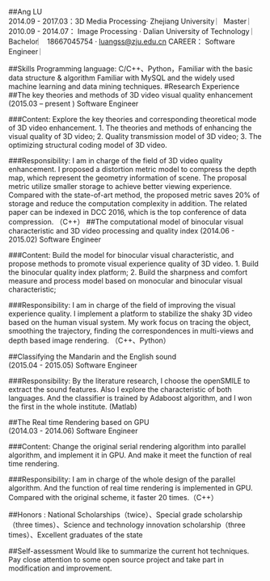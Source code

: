 ##Ang LU  
2014.09 - 2017.03：3D Media Processing·  Zhejiang University                       ︳Master   ︳ 
2010.09 - 2014.07：   Image Processing ·    Dalian University of Technology        ︳Bachelor︳
18667045754 · luangss@zju.edu.cn                   CAREER：   Software Engineer    ︳  
 
##Skills                  	Programming language: C/C++、Python，Familiar with the basic data structure & algorithm 
Familiar with MySQL and the widely used machine learning and data mining techniques.
#Research Experience
##The key theories and methods of 3D video visual quality enhancement
(2015.03 –  present )      Software Engineer

###Content: 
Explore the key theories and corresponding theoretical mode of 3D video enhancement. 1. The theories and methods of enhancing the visual quality of 3D video; 2. Quality transmission model of 3D video; 3. The optimizing structural coding model of 3D video.

###Responsibility: 
I am in charge of the field of 3D video quality enhancement. I proposed a distortion metric model to compress the depth map, which represent the geometry information of scene. The proposal metric utilize smaller storage to achieve better viewing experience. Compared with the state-of-art method, the proposed metric saves 20% of storage and reduce the computation complexity in addition. The related paper can be indexed in DCC 2016, which is the top conference of data compression. （C++）
##The computational model of binocular visual characteristic and 3D video processing and quality index
(2014.06 - 2015.02)    Software Engineer

###Content: 
Build the model for binocular visual characteristic, and propose methods to promote visual experience quality of 3D video. 1. Build the binocular quality index platform; 2. Build the sharpness and comfort measure and process model based on monocular and binocular visual characteristic;   

###Responsibility: 
I am in charge of the field of improving the visual experience quality. I implement a platform to stabilize the shaky 3D video based on the human visual system. My work focus on tracing the object, smoothing the trajectory, finding the correspondences in multi-views and depth based image rendering. （C++、Python）

##Classifying the Mandarin and the English sound                            
(2015.04 - 2015.05)    Software Engineer

###Responsibility: 
By the literature research, I choose the openSMILE to extract the sound features. Also I explore the characteristic of both languages. And the classifier is trained by Adaboost algorithm, and I won the first in the whole institute. (Matlab)

##The Real time Rendering based on GPU                                        
(2014.03 - 2014.06)     Software Engineer

###Content: 
Change the original serial rendering algorithm into parallel algorithm, and implement it in GPU. And make it meet the function of real time rendering.  

###Responsibility: 
I am in charge of the whole design of the parallel algorithm. And the function of real time rendering is implemented in GPU. Compared with the original scheme, it faster 20 times.（C++）

##Honors :  	National Scholarships（twice）、Special grade scholarship （three times）、Science and technology innovation scholarship（three times）、Excellent graduates of the state

##Self-assessment
Would like to summarize the current hot techniques. Pay close attention to some open source project and take part in modification and improvement. 
